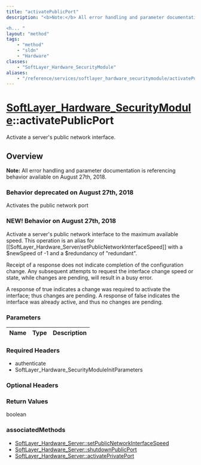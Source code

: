 ```yaml
---
title: "activatePublicPort"
description: "<b>Note:</b> All error handling and parameter documentation is referencing behavior available on August 27th, 2018. 

<h... "
layout: "method"
tags:
    - "method"
    - "sldn"
    - "Hardware"
classes:
    - "SoftLayer_Hardware_SecurityModule"
aliases:
    - "/reference/services/softlayer_hardware_securitymodule/activatePublicPort"
---
```

# [SoftLayer_Hardware_SecurityModule](/reference/services/SoftLayer_Hardware_SecurityModule)::activatePublicPort

Activate a server's public network interface.


## Overview 
<b>Note:</b> All error handling and parameter documentation is referencing behavior available on August 27th, 2018. 

<h3>Behavior deprecated on August 27th, 2018</h3> 

Activates the public network port 

<h3>NEW! Behavior on August 27th, 2018</h3> 

Activate a server's public network interface to the maximum available speed. This operation is an alias for [[SoftLayer_Hardware_Server/setPublicNetworkInterfaceSpeed]] with a $newSpeed of -1 and a $redundancy of "redundant". 

Receipt of a response does not indicate completion of the configuration change. Any subsequent attempts to request the interface change speed or state, while changes are pending, will result in a busy error. 

A response of true indicates a change was required to activate the interface; thus changes are pending. A response of false indicates the interface was already active, and thus no changes are pending. 

### Parameters 
|Name | Type | Description |
| --- | --- | --- |


### Required Headers
* authenticate
* SoftLayer_Hardware_SecurityModuleInitParameters

### Optional Headers

### Return Values
boolean


### associatedMethods

*  [SoftLayer_Hardware_Server::setPublicNetworkInterfaceSpeed](/reference/services/SoftLayer_Hardware_Server/setPublicNetworkInterfaceSpeed )
*  [SoftLayer_Hardware_Server::shutdownPublicPort](/reference/services/SoftLayer_Hardware_Server/shutdownPublicPort )
*  [SoftLayer_Hardware_Server::activatePrivatePort](/reference/services/SoftLayer_Hardware_Server/activatePrivatePort )

